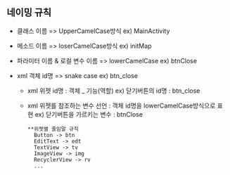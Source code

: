 ## 네이밍 규칙
- 클래스 이름 => UpperCamelCase방식
	ex) MainActivity
	
- 메소드 이름 => loserCamelCase방식
	ex) initMap
	
- 파라미터 이름 & 로컬 변수 이름 => lowerCamelCase
	ex) btnClose
	
- xml 객체 id명 => snake case
	ex) btn_close
  
  * xml 위젯 id명  : 객체 _ 기능(역할)
    	ex) 닫기버튼의 id명 : btn_close
  * xml 위젯를 참조하는 변수 선언 : 객체 id명을 lowerCamelCase방식으로 표현
    	ex) 닫기버튼을 가르키는 변수 : btnClose
  

  
    	**위젯별 줄임말 규칙
          Button -> btn
          EditText -> edt
          TextView -> tv
          ImageView -> img
          RecyclerView -> rv
          ...